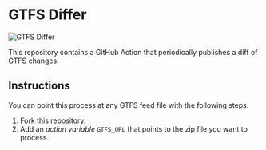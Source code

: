 # GTFS Differ

![GTFS Differ](https://github.com/anthonyshull/gtfs-differ/actions/workflows/gtfs_differ.yml/badge.svg)

This repository contains a GitHub Action that periodically publishes a diff of GTFS changes.

## Instructions

You can point this process at any GTFS feed file with the following steps.

1. Fork this repository.
2. Add an *action variable* `GTFS_URL` that points to the zip file you want to process.
